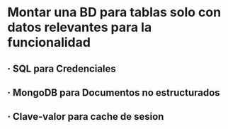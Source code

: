 # Montar una BD para tablas solo con datos relevantes para la funcionalidad
## · SQL para Credenciales
## · MongoDB para Documentos no estructurados
## · Clave-valor para cache de sesion
